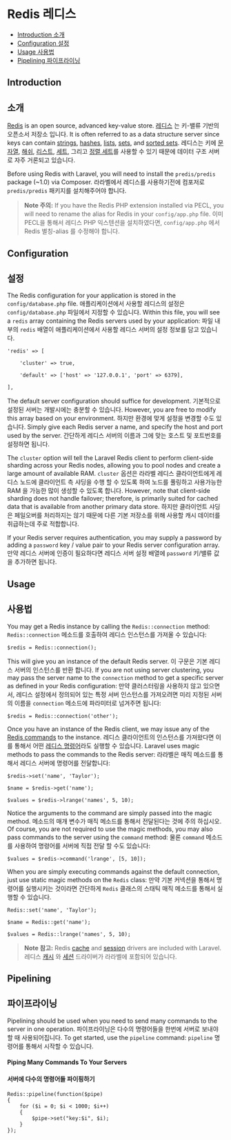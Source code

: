 # Redis 레디스

- [Introduction 소개](#introduction)
- [Configuration 설정](#configuration)
- [Usage 사용법](#usage)
- [Pipelining 파이프라이닝](#pipelining)

<a name="introduction"></a>
## Introduction
## 소개

[Redis](http://redis.io) is an open source, advanced key-value store. [레디스](http://redis.io) 는 키-밸류 기반의 오픈소서 저장소 입니다. It is often referred to as a data structure server since keys can contain [strings](http://redis.io/topics/data-types#strings), [hashes](http://redis.io/topics/data-types#hashes), [lists](http://redis.io/topics/data-types#lists), [sets](http://redis.io/topics/data-types#sets), and [sorted sets](http://redis.io/topics/data-types#sorted-sets). 레디스는 키에 [문자열](http://redis.io/topics/data-types#strings), [해쉬](http://redis.io/topics/data-types#hashes), [리스트](http://redis.io/topics/data-types#lists), [세트](http://redis.io/topics/data-types#sets), 그리고 [정렬 세트](http://redis.io/topics/data-types#sorted-sets)를 사용할 수 있기 때문에 데이터 구조 서버로 자주 거론되고 있습니다.

Before using Redis with Laravel, you will need to install the `predis/predis` package (~1.0) via Composer. 라라벨에서 레디스를 사용하기전에 컴포저로 `predis/predis` 패키지를 설치해주어야 합니다. 

> **Note 주의:** If you have the Redis PHP extension installed via PECL, you will need to rename the alias for Redis in your `config/app.php` file. 이미 PECL을 통해서 레디스 PHP 익스텐션을 설치하였다면, `config/app.php` 에서 Redis 별칭-alias 를 수정해야 합니다. 

<a name="configuration"></a>
## Configuration
## 설정

The Redis configuration for your application is stored in the `config/database.php` file.  애플리케이션에서 사용할 레디스의 설정은 `config/database.php` 파일에서 지정할 수 있습니다. Within this file, you will see a `redis` array containing the Redis servers used by your application: 파일 내부의 `redis` 배열이 애플리케이션에서 사용할 레디스 서버의 설정 정보를 담고 있습니다. 

	'redis' => [

		'cluster' => true,

		'default' => ['host' => '127.0.0.1', 'port' => 6379],

	],

The default server configuration should suffice for development. 기본적으로 설정된 서버는 개발시에는 충분할 수 있습니다. However, you are free to modify this array based on your environment. 하지만 환경에 맞게 설정을 변경할 수도 있습니다. Simply give each Redis server a name, and specify the host and port used by the server. 간단하게 레디스 서버의 이름과 그에 맞는 호스트 및 포트번호를 설정하면 됩니다. 

The `cluster` option will tell the Laravel Redis client to perform client-side sharding across your Redis nodes, allowing you to pool nodes and create a large amount of available RAM. `cluster` 옵션은 라라벨 레디스 클라이언트에게 레디스 노드에 클라이언트 측 샤딩을 수행 할 수 있도록 하여 노드를 풀링하고 사용가능한 RAM 을 가능한 많이 생성할 수 있도록 합니다. However, note that client-side sharding does not handle failover; therefore, is primarily suited for cached data that is available from another primary data store. 하지만 클라이언트 샤딩은 페일오버를 처리하지는 않기 때문에 다른 기본 저장소를 위해 사용할 캐시 데이터를 취급하는데 주로 적합합니다. 

If your Redis server requires authentication, you may supply a password by adding a `password` key / value pair to your Redis server configuration array.  만약 레디스 서버에 인증이 필요하다면 레디스 서버 설정 배열에 `password` 키/밸류 값을 추가하면 됩니다. 

<a name="usage"></a>
## Usage
## 사용법

You may get a Redis instance by calling the `Redis::connection` method: `Redis::connection` 메소드를 호출하여 레디스 인스턴스를 가져올 수 있습니다:

	$redis = Redis::connection();

This will give you an instance of the default Redis server. 이 구문은 기본 레디스 서버의 인스턴스를 반환 합니다. If you are not using server clustering, you may pass the server name to the `connection` method to get a specific server as defined in your Redis configuration: 만약 클러스터링을 사용하지 않고 있으면서, 레디스 설정에서 정의되어 있는 특정 서버 인스턴스를 가져오려면 미리 지정된 서버의 이름을 `connection` 메소드에 파라미터로 넘겨주면 됩니다:

	$redis = Redis::connection('other');

Once you have an instance of the Redis client, we may issue any of the [Redis commands](http://redis.io/commands) to the instance. 레디스 클라이언트의 인스턴스를 가져왔다면 이를 통해서 어떤 [레디스 명령어](http://redis.io/commands)라도 실행할 수 있습니다. Laravel uses magic methods to pass the commands to the Redis server: 라라벨은 매직 메소드를 통해서 레디스 서버에 명령어를 전달합니다:

	$redis->set('name', 'Taylor');

	$name = $redis->get('name');

	$values = $redis->lrange('names', 5, 10);

Notice the arguments to the command are simply passed into the magic method. 메소드의 매개 변수가 매직 메소드를 통해서 전달된다는 것에 주의 하십시오. Of course, you are not required to use the magic methods, you may also pass commands to the server using the `command` method: 물론 `command` 메소드를 사용하여 명령어를 서버에 직접 전달 할 수도 있습니다: 

	$values = $redis->command('lrange', [5, 10]);

When you are simply executing commands against the default connection, just use static magic methods on the `Redis` class:
만약 기본 커넥션을 통해서 명령어를 실행시키는 것이라면 간단하게 `Redis` 클래스의 스태틱 매직 메소드를 통해서 실행할 수 있습니다. 

	Redis::set('name', 'Taylor');

	$name = Redis::get('name');

	$values = Redis::lrange('names', 5, 10);

> **Note 참고:** Redis [cache](/docs/{{version}}/cache) and [session](/docs/{{version}}/session) drivers are included with Laravel. 레디스 [캐시](/docs/{{version}}/cache) 와 [세션](/docs/{{version}}/session) 드라이버가 라라벨에 포함되어 있습니다.

<a name="pipelining"></a>
## Pipelining
## 파이프라이닝

Pipelining should be used when you need to send many commands to the server in one operation. 파이프라이닝은 다수의 명령어들을 한번에 서버로 보내야 할 때 사용되어집니다. To get started, use the `pipeline` command:  `pipeline` 명령어를 통해서 시작할 수 있습니다. 

#### Piping Many Commands To Your Servers
#### 서버에 다수의 명령어들 파이핑하기

	Redis::pipeline(function($pipe)
	{
		for ($i = 0; $i < 1000; $i++)
		{
			$pipe->set("key:$i", $i);
		}
	});
